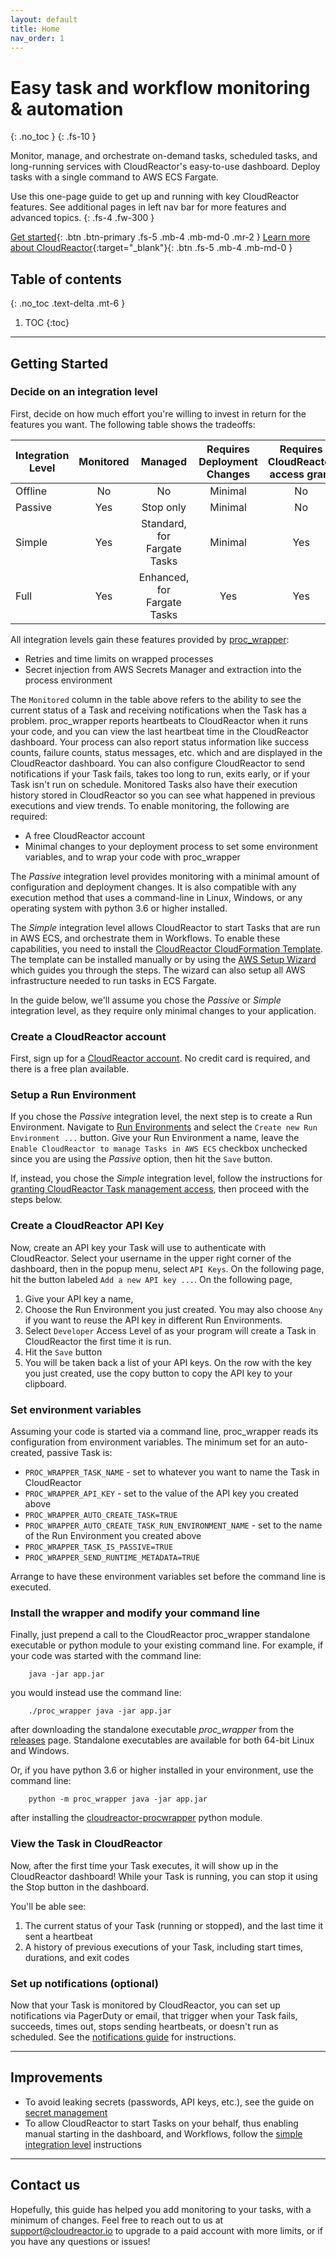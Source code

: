 ```yaml
---
layout: default
title: Home
nav_order: 1
---
```

# Easy task and workflow monitoring & automation
{: .no_toc }
{: .fs-10 }


Monitor, manage, and orchestrate on-demand tasks, scheduled tasks, and
long-running services with CloudReactor's easy-to-use dashboard.
Deploy tasks with a single command to AWS ECS Fargate.

Use this one-page guide to get up and running with key CloudReactor features.
See additional pages in left nav bar for more features and advanced topics.
{: .fs-4 .fw-300 }

[Get started](#getting-started){: .btn .btn-primary .fs-5 .mb-4 .mb-md-0 .mr-2 } [Learn more about CloudReactor](/cloudreactor.html){:target="_blank"}{: .btn .fs-5 .mb-4 .mb-md-0 }

## Table of contents
{: .no_toc .text-delta .mt-6 }

1. TOC
{:toc}

---

## Getting Started

### Decide on an integration level

First, decide on how much effort you're willing to invest in return for
the features you want. The following table shows the tradeoffs:


| Integration Level | Monitored |         Managed        | Requires Deployment Changes | Requires CloudReactor access grant  |
|-------------------|:---------:|:----------------------:|:---------------------------:|:-----------------------------------:|
| Offline           |     No    |           No           |              Minimal             |                  No                 |
| Passive           |    Yes    |        Stop only       |           Minimal           |                  No                 |
| Simple            |    Yes    | Standard, for Fargate Tasks |           Minimal           |                 Yes                 |
| Full              |    Yes    | Enhanced, for Fargate Tasks |             Yes             |                 Yes                 |

All integration levels gain these features provided by
[proc_wrapper](https://github.com/CloudReactor/cloudreactor-procwrapper):

* Retries and time limits on wrapped processes
* Secret injection from AWS Secrets Manager and extraction into the
process environment

The `Monitored` column in the table above refers to the ability
to see the current status of a Task and receiving notifications
when the Task has a problem. proc_wrapper reports heartbeats
to CloudReactor when it runs your code, and you can view the last
heartbeat time in the CloudReactor dashboard. Your process can also
report status information like success counts, failure counts,
status messages, etc. which and are displayed in the CloudReactor dashboard.
You can also configure CloudReactor to send notifications if your Task
fails, takes too long to run, exits early, or if your Task isn't run on schedule.
Monitored Tasks also have their execution history stored in CloudReactor
so you can see what happened in previous executions and view trends.
To enable monitoring, the following are required:

* A free CloudReactor account
* Minimal changes to your deployment process to set some environment
variables, and to wrap your code with proc_wrapper

The *Passive* integration level provides monitoring
with a minimal amount of configuration and deployment changes. It is also
compatible with any execution method that uses a command-line in Linux,
Windows, or any operating system with python 3.6 or higher installed.

The *Simple* integration level allows CloudReactor to start Tasks that are run
in AWS ECS, and orchestrate them in Workflows. To enable these capabilities,
you need to install the
[CloudReactor CloudFormation Template](https://github.com/CloudReactor/aws-role-template).
The template can be installed manually or by using
the [AWS Setup Wizard](https://github.com/CloudReactor/cloudreactor-aws-setup-wizard)
which guides you through the steps. The wizard can also setup all AWS
infrastructure needed to run tasks in ECS Fargate.

In the guide below, we'll assume you chose the *Passive* or *Simple*
integration level, as they require only minimal changes to your application.

### Create a CloudReactor account

First, sign up for a
[CloudReactor account](https://dash.cloudreactor.io/signup).
No credit card is required, and there is a free plan available.

### Setup a Run Environment

If you chose the *Passive* integration level, the next step is to
create a Run Environment. Navigate to
[Run Environments](https://dash.cloudreactor.io/run_environments)
and select the `Create new Run Environment ...` button.
Give your Run Environment a name, leave the
`Enable CloudReactor to manage Tasks in AWS ECS` checkbox unchecked
since you are using the *Passive* option, then hit the `Save` button.

If, instead, you chose the *Simple* integration level,
follow the instructions for
[granting CloudReactor Task management access](/cloudreactor_access.html),
then proceed with the steps below.

### Create a CloudReactor API Key

Now, create an API key your Task will use to authenticate with CloudReactor.
Select your username in the upper right corner of the dashboard,
then in the popup menu, select `API Keys`. On the following page, hit the
button labeled `Add a new API key ...`. On the following page,

1. Give your API key a name,
2. Choose the Run Environment you just created. You may also choose `Any`
if you want to reuse the API key in different Run Environments.
3. Select `Developer` Access Level of  as your program will create a Task
in CloudReactor the first time it is run.
4. Hit the `Save` button
5. You will be taken back a list of your API keys. On the row with the key you
just created, use the copy button to copy the API key to your clipboard.

### Set environment variables

Assuming your code is started via a command line, proc_wrapper reads its
configuration from environment variables. The minimum set for an auto-created,
passive Task is:

* `PROC_WRAPPER_TASK_NAME` - set to whatever you want to name the Task in
CloudReactor
* `PROC_WRAPPER_API_KEY` - set to the value of the API key you created above
* `PROC_WRAPPER_AUTO_CREATE_TASK=TRUE`
* `PROC_WRAPPER_AUTO_CREATE_TASK_RUN_ENVIRONMENT_NAME` - set to the name of the
Run Environment you created above
* `PROC_WRAPPER_TASK_IS_PASSIVE=TRUE`
* `PROC_WRAPPER_SEND_RUNTIME_METADATA=TRUE`

Arrange to have these environment variables set before the command line is
executed.

### Install the wrapper and modify your command line

Finally, just prepend a call to the CloudReactor proc_wrapper standalone
executable or python module to your existing command line. For example,
if your code was started with the command line:

```
    java -jar app.jar
```

you would instead use the command line:

```
    ./proc_wrapper java -jar app.jar
```

after downloading the standalone executable *proc_wrapper* from the
[releases](https://github.com/CloudReactor/cloudreactor-procwrapper/releases)
page. Standalone executables are available for both 64-bit Linux and
Windows.

Or, if you have python 3.6 or higher installed in your environment, use the
command line:

```
    python -m proc_wrapper java -jar app.jar
```

after installing the
[cloudreactor-procwrapper](https://pypi.org/project/cloudreactor-procwrapper/)
python module.

### View the Task in CloudReactor

Now, after the first time your Task executes, it will show up in the
CloudReactor dashboard! While your Task is running, you can stop it using the
Stop button in the dashboard.

You'll be able see:

1. The current status of your Task (running or stopped), and the last time
it sent a heartbeat
2. A history of previous executions of your Task, including start times,
durations, and exit codes

### Set up notifications (optional)

Now that your Task is monitored by CloudReactor, you can set up notifications
via PagerDuty or email, that trigger when your Task fails, succeeds,
times out, stops sending heartbeats, or doesn't run as scheduled.
See the [notifications guide](notifications.html) for instructions.

---

## Improvements

* To avoid leaking secrets (passwords, API keys, etc.), see the guide on
[secret management](/secrets.md)
* To allow CloudReactor to start Tasks on your behalf, thus enabling
manual starting in the dashboard, and Workflows, follow the
[simple integration level](simple_integration.html)
instructions

---

## Contact us

Hopefully, this guide has helped you add monitoring to your tasks, with
a minimum of changes. Feel free to reach out to us at support@cloudreactor.io
to upgrade to a paid account with more limits, or if you have any questions
or issues!
